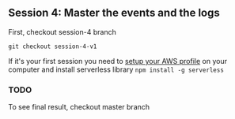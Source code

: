 ## Session 4: Master the events and the logs

First, checkout session-4 branch

```
git checkout session-4-v1
```

If it's your first session you need to [setup your AWS profile](./setup-aws.md) on your computer and install serverless library `npm install -g serverless`

### TODO

To see final result, checkout master branch
